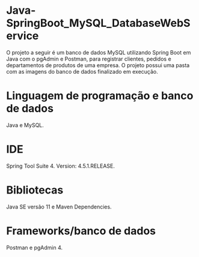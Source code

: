 # Java-SpringBoot_MySQL_DatabaseWebService
O projeto a seguir é um banco de dados MySQL utilizando Spring Boot em Java com o pgAdmin e Postman, para registrar clientes, 
pedidos e departamentos de produtos de uma empresa. O projeto possui uma pasta com as imagens do banco de dados finalizado em execução.

# Linguagem de programação e banco de dados
Java e MySQL.

# IDE
Spring Tool Suite 4. Version: 4.5.1.RELEASE.

# Bibliotecas
Java SE versão 11 e Maven Dependencies.

# Frameworks/banco de dados
Postman e pgAdmin 4.


